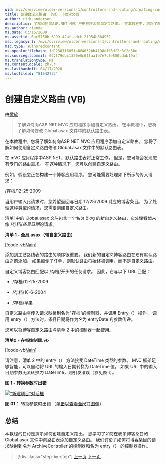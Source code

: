 ```yaml
---
uid: mvc/overview/older-versions-1/controllers-and-routing/creating-custom-routes-vb
title: 创建自定义路由 （VB） |微软文档
author: rick-anderson
description: 了解如何向ASP.NET MVC 应用程序添加自定义路由。 在本教程中，您将了解如何修改 Global.asax 文件中的默认路由表。
ms.author: riande
ms.date: 02/16/2009
ms.assetid: 6ac5758b-6199-42af-adcb-21954b864951
msc.legacyurl: /mvc/overview/older-versions-1/controllers-and-routing/creating-custom-routes-vb
msc.type: authoredcontent
ms.openlocfilehash: fd12307f685fa064832bb4198df06df2c3f2d3be
ms.sourcegitcommit: 022f79dbc1350e0c6ffaa1e7e7c6e850cdabf9af
ms.translationtype: MT
ms.contentlocale: zh-CN
ms.lasthandoff: 04/17/2020
ms.locfileid: "81542737"
---
```

# <a name="creating-custom-routes-vb"></a>创建自定义路由 (VB)

由[微软](https://github.com/microsoft)

> 了解如何向ASP.NET MVC 应用程序添加自定义路由。 在本教程中，您将了解如何修改 Global.asax 文件中的默认路由表。

在本教程中，您将了解如何向ASP.NET MVC 应用程序添加自定义路由。 您将了解如何使用自定义路由修改 Global.asax 文件中的默认路由表。

在 mVC 应用程序中ASP.NET，默认路由表将正常工作。 但是，您可能会发现您有专门的路由需求。 在这种情况下，您可以创建自定义路由。

例如，假设您正在构建一个博客应用程序。 您可能需要处理如下所示的传入请求：

/存档/12-25-2009

当用户输入此请求时，您希望返回与日期 12/25/2009 对应的博客条目。 为了处理这种类型的请求，您需要创建自定义路由。

清单1中的 Global.asax 文件包含一个名为 Blog 的新自定义路由，它处理看起来像 /存档/*条目日期*的请求。

**清单 1 - 全局.asax（带自定义路由）**

[!code-vb[Main](creating-custom-routes-vb/samples/sample1.vb)]

添加到工艺路线表的路由的顺序很重要。 我们新的自定义博客路由在现有默认路由之前添加。 如果颠倒了订单，则默认路由将始终被调用，而不是自定义路由。

自定义博客路由匹配以 /存档/开头的任何请求。 因此，它与以下 URL 匹配：

- /存档/12-25-2009

- /存档/10-6-2004

- /存档/苹果

自定义路由将传入请求映射到名为"存档"的控制器，并调用 Entry（） 操作。 调用 entry（） 方法时，条目日期将作为名为 entryDate 的参数传递。

您可以将博客自定义路由与清单 2 中的控制器一起使用。

**清单2 - 存档控制器.vb**

[!code-vb[Main](creating-custom-routes-vb/samples/sample2.vb)]

请注意，清单 2 中的 entry（） 方法接受 DateTime 类型的参数。 MVC 框架足够智能，可以自动将 URL 的输入日期转换为 DateTime 值。 如果 URL 中的输入日期参数无法转换为 DateTime，则引发错误（参见图 1）。

**图 1 - 转换参数时出错**

[![“新建项目”对话框](creating-custom-routes-vb/_static/image1.jpg)](creating-custom-routes-vb/_static/image1.png)

**图 01**： 转换参数时出错 （[单击以查看全尺寸图像](creating-custom-routes-vb/_static/image2.png)）

## <a name="summary"></a>总结

本教程的目的是演示如何创建自定义路由。 您学习了如何在表示博客条目的 Global.asax 文件中向路由表添加自定义路由。 我们讨论了如何将博客条目的请求映射到名为 ArchiveController 的控制器和名为 entry（） 的控制器操作。

> [!div class="step-by-step"]
> [上一页](asp-net-mvc-controller-overview-vb.md)
> [下一页](creating-a-route-constraint-vb.md)
